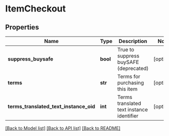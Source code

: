 # ItemCheckout

## Properties
Name | Type | Description | Notes
------------ | ------------- | ------------- | -------------
**suppress_buysafe** | **bool** | True to suppress buySAFE (deprecated) | [optional] 
**terms** | **str** | Terms for purchasing this item | [optional] 
**terms_translated_text_instance_oid** | **int** | Terms translated text instance identifier | [optional] 

[[Back to Model list]](../README.md#documentation-for-models) [[Back to API list]](../README.md#documentation-for-api-endpoints) [[Back to README]](../README.md)


